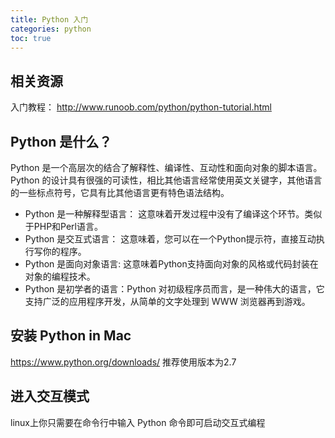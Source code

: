 ```yaml
---
title: Python 入门
categories: python
toc: true
---
```


## 相关资源

入门教程： http://www.runoob.com/python/python-tutorial.html


## Python 是什么？

Python 是一个高层次的结合了解释性、编译性、互动性和面向对象的脚本语言。
Python 的设计具有很强的可读性，相比其他语言经常使用英文关键字，其他语言的一些标点符号，它具有比其他语言更有特色语法结构。

- Python 是一种解释型语言： 这意味着开发过程中没有了编译这个环节。类似于PHP和Perl语言。
- Python 是交互式语言： 这意味着，您可以在一个Python提示符，直接互动执行写你的程序。
- Python 是面向对象语言: 这意味着Python支持面向对象的风格或代码封装在对象的编程技术。
- Python 是初学者的语言：Python 对初级程序员而言，是一种伟大的语言，它支持广泛的应用程序开发，从简单的文字处理到 WWW 浏览器再到游戏。

## 安装 Python in Mac

https://www.python.org/downloads/
推荐使用版本为2.7

## 进入交互模式

linux上你只需要在命令行中输入 Python 命令即可启动交互式编程